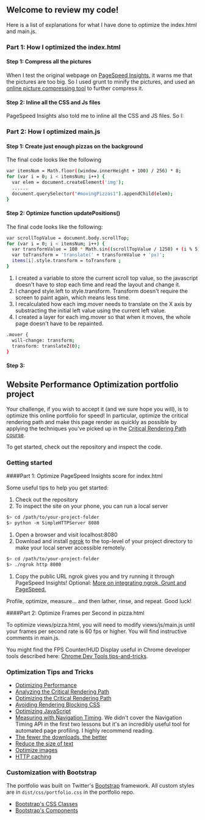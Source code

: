 ## Welcome to review my code! 

Here is a list of explanations for what I have done to optimize the index.html and main.js.

### Part 1: How I optimized the index.html 

#### Step 1: Compress all the pictures

When I test the original webpage on [PageSpeed Insights](https://developers.google.com/speed/pagespeed/insights/?hl=zh-CN), it warns me that the pictures are too big. So I used grunt to minify the pictures, and used an [online picture compressing tool](http://compressjpeg.com/zh/) to further compress it. 

#### Step 2: Inline all the CSS and Js files 

PageSpeed Insights also told me to inline all the CSS and JS files. So I: 



### Part 2: How I optimized main.js 
#### Step 1: Create just enough pizzas on the background
The final code looks like the following 

  ```bash
  var itemsNum = Math.floor((window.innerHeight + 100) / 256) * 8;
  for (var i = 0; i < itemsNum; i++) {
    var elem = document.createElement('img');
    ......
    document.querySelector("#movingPizzas1").appendChild(elem);
  }
  ```
#### Step 2: Optimize function updatePositions()

The final code looks like the following: 
  ```bash
  var scrollTopValue = document.body.scrollTop;
  for (var i = 0; i < itemsNum; i++) {
    var transformValue = 100 * Math.sin((scrollTopValue / 1250) + (i % 5)) - 100 * Math.sin(i % 5);
    var toTransform = 'translate(' + transformValue + 'px)';
    items[i].style.transform = toTransform ;
  }
  ```

1. I created a variable to store the current scroll top value, so the javascript doesn't have to stop each time and read the layout and change it. 
1. I changed style.left to style.transform. Transform doesn't require the screen to paint again, which means less time. 
1. I recalculated how each img.mover needs to translate on the X axis by substracting the initial left value using the current left value. 
1. I created a layer for each img.mover so that when it moves, the whole page doesn't have to be repainted. 

  ```bash
  .mover {
    will-change: transform;
    transform: translateZ(0);
  }
  ```

#### Step 3: 





## Website Performance Optimization portfolio project

Your challenge, if you wish to accept it (and we sure hope you will), is to optimize this online portfolio for speed! In particular, optimize the critical rendering path and make this page render as quickly as possible by applying the techniques you've picked up in the [Critical Rendering Path course](https://www.udacity.com/course/ud884).

To get started, check out the repository and inspect the code.

### Getting started

####Part 1: Optimize PageSpeed Insights score for index.html

Some useful tips to help you get started:

1. Check out the repository
1. To inspect the site on your phone, you can run a local server

  ```bash
  $> cd /path/to/your-project-folder
  $> python -m SimpleHTTPServer 8080
  ```

1. Open a browser and visit localhost:8080
1. Download and install [ngrok](https://ngrok.com/) to the top-level of your project directory to make your local server accessible remotely.

  ``` bash
  $> cd /path/to/your-project-folder
  $> ./ngrok http 8080
  ```

1. Copy the public URL ngrok gives you and try running it through PageSpeed Insights! Optional: [More on integrating ngrok, Grunt and PageSpeed.](http://www.jamescryer.com/2014/06/12/grunt-pagespeed-and-ngrok-locally-testing/)

Profile, optimize, measure... and then lather, rinse, and repeat. Good luck!

####Part 2: Optimize Frames per Second in pizza.html

To optimize views/pizza.html, you will need to modify views/js/main.js until your frames per second rate is 60 fps or higher. You will find instructive comments in main.js. 

You might find the FPS Counter/HUD Display useful in Chrome developer tools described here: [Chrome Dev Tools tips-and-tricks](https://developer.chrome.com/devtools/docs/tips-and-tricks).

### Optimization Tips and Tricks
* [Optimizing Performance](https://developers.google.com/web/fundamentals/performance/ "web performance")
* [Analyzing the Critical Rendering Path](https://developers.google.com/web/fundamentals/performance/critical-rendering-path/analyzing-crp.html "analyzing crp")
* [Optimizing the Critical Rendering Path](https://developers.google.com/web/fundamentals/performance/critical-rendering-path/optimizing-critical-rendering-path.html "optimize the crp!")
* [Avoiding Rendering Blocking CSS](https://developers.google.com/web/fundamentals/performance/critical-rendering-path/render-blocking-css.html "render blocking css")
* [Optimizing JavaScript](https://developers.google.com/web/fundamentals/performance/critical-rendering-path/adding-interactivity-with-javascript.html "javascript")
* [Measuring with Navigation Timing](https://developers.google.com/web/fundamentals/performance/critical-rendering-path/measure-crp.html "nav timing api"). We didn't cover the Navigation Timing API in the first two lessons but it's an incredibly useful tool for automated page profiling. I highly recommend reading.
* <a href="https://developers.google.com/web/fundamentals/performance/optimizing-content-efficiency/eliminate-downloads.html">The fewer the downloads, the better</a>
* <a href="https://developers.google.com/web/fundamentals/performance/optimizing-content-efficiency/optimize-encoding-and-transfer.html">Reduce the size of text</a>
* <a href="https://developers.google.com/web/fundamentals/performance/optimizing-content-efficiency/image-optimization.html">Optimize images</a>
* <a href="https://developers.google.com/web/fundamentals/performance/optimizing-content-efficiency/http-caching.html">HTTP caching</a>

### Customization with Bootstrap
The portfolio was built on Twitter's <a href="http://getbootstrap.com/">Bootstrap</a> framework. All custom styles are in `dist/css/portfolio.css` in the portfolio repo.

* <a href="http://getbootstrap.com/css/">Bootstrap's CSS Classes</a>
* <a href="http://getbootstrap.com/components/">Bootstrap's Components</a>
